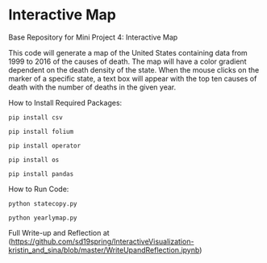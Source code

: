 # Interactive Map

Base Repository for Mini Project 4: Interactive Map

This code will generate a map of the United States containing data from 1999 to 2016 of the causes of death. The map will have a color gradient dependent on the death density of the state. When the mouse clicks on the marker of a specific state, a text box will appear with the top ten causes of death with the number of deaths in the given year.

How to Install Required Packages:

  `pip install csv`

  `pip install folium`

  `pip install operator`

  `pip install os`

  `pip install pandas`

How to Run Code:

  `python statecopy.py`
  
  `python yearlymap.py`

Full Write-up and Reflection at (https://github.com/sd19spring/InteractiveVisualization-kristin_and_sina/blob/master/WriteUpandReflection.ipynb)
